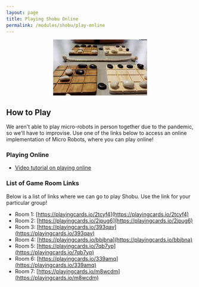 ```yaml
---
layout: page
title: Playing Shobu Online
permalink: /modules/shobu/play-online
---
```


<p align="center"><img src="fig/shobu-board.jpeg" width="50%"/></p>

## How to Play
We aren't able to play micro-robots in person together due to the pandemic, so we'll have to improvise.  Use one of the links below to access an online implementation of Micro Robots, where you can play online!

### Playing Online 
* [Video tutorial on playing online](https://youtu.be/oTNj8sfnoD4)

### List of Game Room Links
Below is a list of links where we can go to play Shobu.  Use the link for your particular group!

* Room 1: [https://playingcards.io/2tcyf4](https://playingcards.io/2tcyf4) 
* Room 2: [https://playingcards.io/2jpug6](https://playingcards.io/2jpug6) 
* Room 3: [https://playingcards.io/393qav](https://playingcards.io/393qav) 
* Room 4: [https://playingcards.io/bbjbna](https://playingcards.io/bbjbna) 
* Room 5: [https://playingcards.io/7qb7yp](https://playingcards.io/7qb7yp)
* Room 6: [https://playingcards.io/339amq](https://playingcards.io/339amq)
* Room 7: [https://playingcards.io/m8wcdm](https://playingcards.io/m8wcdm)

